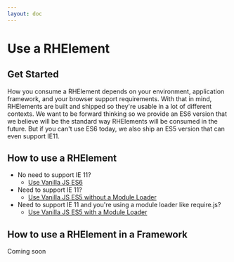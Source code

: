 ```yaml
---
layout: doc
---
```


# Use a RHElement

## Get Started

How you consume a RHElement depends on your environment, application framework,
and your browser support requirements. With that in mind, RHElements are built
and shipped so they're usable in a lot of different contexts. We want to be
forward thinking so we provide an ES6 version that we believe will be the
standard way RHElements will be consumed in the future. But if you can't use
ES6 today, we also ship an ES5 version that can even support IE11.

## How to use a RHElement

- No need to support IE 11?
  - [Use Vanilla JS ES6](vanilla-js-es6.html)
- Need to support IE 11?
  - [Use Vanilla JS ES5 without a Module Loader](vanilla-js-es5-without-module-loader.html)
- Need to support IE 11 and you're using a module loader like require.js?
  - [Use Vanilla JS ES5 with a Module Loader](vanilla-js-es5-with-module-loader.html)

## How to use a RHElement in a Framework

Coming soon
